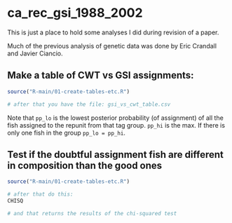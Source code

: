 

# ca_rec_gsi_1988_2002

This is just a place to hold some analyses I did during revision of a paper. 

Much of the previous analysis of genetic data was done by Eric Crandall and Javier Ciancio.

## Make a table of CWT vs GSI assignments:

```r
source("R-main/01-create-tables-etc.R")

# after that you have the file: gsi_vs_cwt_table.csv
```
Note that `pp_lo` is the lowest posterior probability (of assignment) of all the fish
assigned to the repunit from that tag group.  `pp_hi` is the max.  If there is only one
fish in the group `pp_lo = pp_hi`.

## Test if the doubtful assignment fish are different in composition than the good ones
```r
source("R-main/01-create-tables-etc.R")

# after that do this:
CHISQ

# and that returns the results of the chi-squared test
```